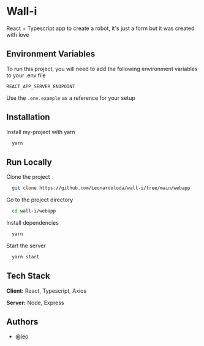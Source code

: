 
# Wall-i

React + Typescript app to create a robot, it's just a form but it was created with love

## Environment Variables

To run this project, you will need to add the following environment variables to your .env file

`REACT_APP_SERVER_ENDPOINT`

Use the `.env.example` as a reference for your setup 
## Installation

Install my-project with yarn

```bash
  yarn
```
    
## Run Locally

Clone the project

```bash
  git clone https://github.com/Leonardoloda/wall-i/tree/main/webapp
```

Go to the project directory

```bash
  cd wall-i/webapp
```

Install dependencies

```bash
  yarn
```

Start the server

```bash
  yarn start
```


## Tech Stack

**Client:** React, Typescript, Axios

**Server:** Node, Express


## Authors

- [@leo](https://www.github.com/leonardoloda)

